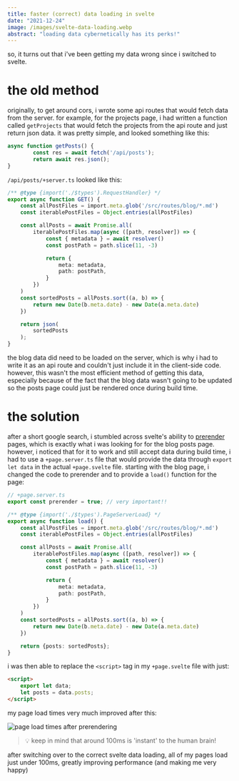 ```yaml
---
title: faster (correct) data loading in svelte
date: "2021-12-24"
image: /images/svelte-data-loading.webp
abstract: "loading data cybernetically has its perks!"
---
```

so, it turns out that i've been getting my data wrong since i switched to svelte.
# the old method
originally, to get around cors, i wrote some api routes that would fetch data from the server. for example, for the projects page, i had written a function called `getProjects` that would fetch the projects from the api route and just return json data. it was pretty simple, and looked something like this:
```js
async function getPosts() {
		const res = await fetch('/api/posts');
		return await res.json();
}
```
`/api/posts/+server.ts` looked like this:
```ts
/** @type {import('./$types').RequestHandler} */
export async function GET() {
    const allPostFiles = import.meta.glob('/src/routes/blog/*.md')
    const iterablePostFiles = Object.entries(allPostFiles)

    const allPosts = await Promise.all(
        iterablePostFiles.map(async ([path, resolver]) => {
            const { metadata } = await resolver()
            const postPath = path.slice(11, -3)

            return {
                meta: metadata,
                path: postPath,
            }
        })
    )
    const sortedPosts = allPosts.sort((a, b) => {
        return new Date(b.meta.date) - new Date(a.meta.date)
    })

    return json(
        sortedPosts
    );
}
```
the blog data did need to be loaded on the server, which is why i had to write it as an api route and couldn't just include it in the client-side code. however, this wasn't the most efficient method of getting this data, especially because of the fact that the blog data wasn't going to be updated so the posts page could just be rendered once during build time.

# the solution
after a short google search, i stumbled across svelte's ability to [prerender](https://kit.svelte.dev/docs/page-options#prerender) pages, which is exactly what i was looking for for the blog posts page. however, i noticed that for it to work and still accept data during build time, i had to use a `+page.server.ts` file that would provide the data through `export let data` in the actual `+page.svelte` file. starting with the blog page, i changed the code to prerender and to provide a `load()` function for the page:
```ts
// +page.server.ts
export const prerender = true; // very important!!

/** @type {import('./$types').PageServerLoad} */
export async function load() {
    const allPostFiles = import.meta.glob('/src/routes/blog/*.md')
    const iterablePostFiles = Object.entries(allPostFiles)

    const allPosts = await Promise.all(
        iterablePostFiles.map(async ([path, resolver]) => {
            const { metadata } = await resolver()
            const postPath = path.slice(11, -3)

            return {
                meta: metadata,
                path: postPath,
            }
        })
    )
    const sortedPosts = allPosts.sort((a, b) => {
        return new Date(b.meta.date) - new Date(a.meta.date)
    })

    return {posts: sortedPosts};
}
```
i was then able to replace the `<script>` tag in my `+page.svelte` file with just:
```html
<script>
    export let data;
    let posts = data.posts;
</script>
```
my page load times very much improved after this:

![page load times after prerendering](https://cdn.thrzl.xyz/r/vivaldi_8y4nZxjrjP.png)
> 💡 keep in mind that around 100ms is 'instant' to the human brain!

after switching over to the correct svelte data loading, all of my pages load just under 100ms, greatly improving performance (and making me very happy)
